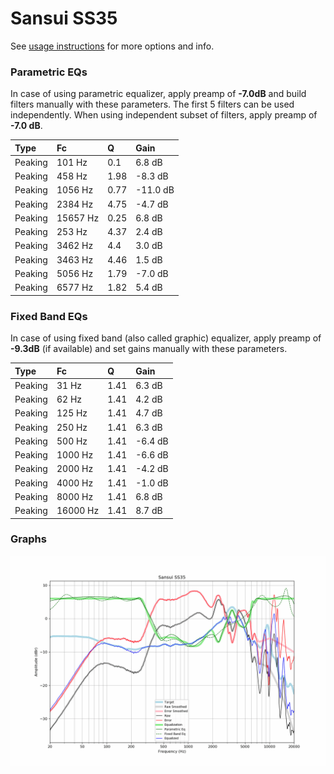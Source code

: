 # Sansui SS35
See [usage instructions](https://github.com/jaakkopasanen/AutoEq#usage) for more options and info.

### Parametric EQs
In case of using parametric equalizer, apply preamp of **-7.0dB** and build filters manually
with these parameters. The first 5 filters can be used independently.
When using independent subset of filters, apply preamp of **-7.0 dB**.

| Type    | Fc       |    Q | Gain     |
|:--------|:---------|:-----|:---------|
| Peaking | 101 Hz   | 0.1  | 6.8 dB   |
| Peaking | 458 Hz   | 1.98 | -8.3 dB  |
| Peaking | 1056 Hz  | 0.77 | -11.0 dB |
| Peaking | 2384 Hz  | 4.75 | -4.7 dB  |
| Peaking | 15657 Hz | 0.25 | 6.8 dB   |
| Peaking | 253 Hz   | 4.37 | 2.4 dB   |
| Peaking | 3462 Hz  | 4.4  | 3.0 dB   |
| Peaking | 3463 Hz  | 4.46 | 1.5 dB   |
| Peaking | 5056 Hz  | 1.79 | -7.0 dB  |
| Peaking | 6577 Hz  | 1.82 | 5.4 dB   |

### Fixed Band EQs
In case of using fixed band (also called graphic) equalizer, apply preamp of **-9.3dB**
(if available) and set gains manually with these parameters.

| Type    | Fc       |    Q | Gain    |
|:--------|:---------|:-----|:--------|
| Peaking | 31 Hz    | 1.41 | 6.3 dB  |
| Peaking | 62 Hz    | 1.41 | 4.2 dB  |
| Peaking | 125 Hz   | 1.41 | 4.7 dB  |
| Peaking | 250 Hz   | 1.41 | 6.3 dB  |
| Peaking | 500 Hz   | 1.41 | -6.4 dB |
| Peaking | 1000 Hz  | 1.41 | -6.6 dB |
| Peaking | 2000 Hz  | 1.41 | -4.2 dB |
| Peaking | 4000 Hz  | 1.41 | -1.0 dB |
| Peaking | 8000 Hz  | 1.41 | 6.8 dB  |
| Peaking | 16000 Hz | 1.41 | 8.7 dB  |

### Graphs
![](./Sansui%20SS35.png)